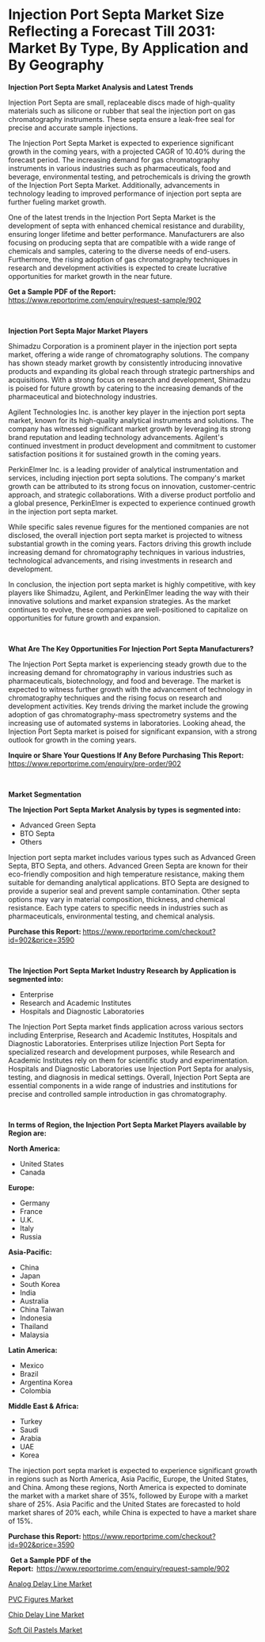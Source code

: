 <p><h1>Injection Port Septa Market Size Reflecting a Forecast Till 2031: Market By Type, By Application and By Geography</h1></p><p><strong>Injection Port Septa Market Analysis and Latest Trends</strong></p>
<p><p>Injection Port Septa are small, replaceable discs made of high-quality materials such as silicone or rubber that seal the injection port on gas chromatography instruments. These septa ensure a leak-free seal for precise and accurate sample injections.</p><p>The Injection Port Septa Market is expected to experience significant growth in the coming years, with a projected CAGR of 10.40% during the forecast period. The increasing demand for gas chromatography instruments in various industries such as pharmaceuticals, food and beverage, environmental testing, and petrochemicals is driving the growth of the Injection Port Septa Market. Additionally, advancements in technology leading to improved performance of injection port septa are further fueling market growth.</p><p>One of the latest trends in the Injection Port Septa Market is the development of septa with enhanced chemical resistance and durability, ensuring longer lifetime and better performance. Manufacturers are also focusing on producing septa that are compatible with a wide range of chemicals and samples, catering to the diverse needs of end-users. Furthermore, the rising adoption of gas chromatography techniques in research and development activities is expected to create lucrative opportunities for market growth in the near future.</p></p>
<p><strong>Get a Sample PDF of the Report:&nbsp;</strong> <a href="https://www.reportprime.com/enquiry/request-sample/902">https://www.reportprime.com/enquiry/request-sample/902</a></p>
<p>&nbsp;</p>
<p><strong>Injection Port Septa Major Market Players</strong></p>
<p><p>Shimadzu Corporation is a prominent player in the injection port septa market, offering a wide range of chromatography solutions. The company has shown steady market growth by consistently introducing innovative products and expanding its global reach through strategic partnerships and acquisitions. With a strong focus on research and development, Shimadzu is poised for future growth by catering to the increasing demands of the pharmaceutical and biotechnology industries.</p><p>Agilent Technologies Inc. is another key player in the injection port septa market, known for its high-quality analytical instruments and solutions. The company has witnessed significant market growth by leveraging its strong brand reputation and leading technology advancements. Agilent's continued investment in product development and commitment to customer satisfaction positions it for sustained growth in the coming years.</p><p>PerkinElmer Inc. is a leading provider of analytical instrumentation and services, including injection port septa solutions. The company's market growth can be attributed to its strong focus on innovation, customer-centric approach, and strategic collaborations. With a diverse product portfolio and a global presence, PerkinElmer is expected to experience continued growth in the injection port septa market.</p><p>While specific sales revenue figures for the mentioned companies are not disclosed, the overall injection port septa market is projected to witness substantial growth in the coming years. Factors driving this growth include increasing demand for chromatography techniques in various industries, technological advancements, and rising investments in research and development.</p><p>In conclusion, the injection port septa market is highly competitive, with key players like Shimadzu, Agilent, and PerkinElmer leading the way with their innovative solutions and market expansion strategies. As the market continues to evolve, these companies are well-positioned to capitalize on opportunities for future growth and expansion.</p></p>
<p>&nbsp;</p>
<p><strong>What Are The Key Opportunities For Injection Port Septa Manufacturers?</strong></p>
<p><p>The Injection Port Septa market is experiencing steady growth due to the increasing demand for chromatography in various industries such as pharmaceuticals, biotechnology, and food and beverage. The market is expected to witness further growth with the advancement of technology in chromatography techniques and the rising focus on research and development activities. Key trends driving the market include the growing adoption of gas chromatography-mass spectrometry systems and the increasing use of automated systems in laboratories. Looking ahead, the Injection Port Septa market is poised for significant expansion, with a strong outlook for growth in the coming years.</p></p>
<p><strong>Inquire or Share Your Questions If Any Before Purchasing This Report:</strong> <a href="https://www.reportprime.com/enquiry/pre-order/902">https://www.reportprime.com/enquiry/pre-order/902</a></p>
<p>&nbsp;</p>
<p><strong>Market Segmentation</strong></p>
<p><strong>The Injection Port Septa Market Analysis by types is segmented into:</strong></p>
<p><ul><li>Advanced Green Septa</li><li>BTO Septa</li><li>Others</li></ul></p>
<p><p>Injection port septa market includes various types such as Advanced Green Septa, BTO Septa, and others. Advanced Green Septa are known for their eco-friendly composition and high temperature resistance, making them suitable for demanding analytical applications. BTO Septa are designed to provide a superior seal and prevent sample contamination. Other septa options may vary in material composition, thickness, and chemical resistance. Each type caters to specific needs in industries such as pharmaceuticals, environmental testing, and chemical analysis.</p></p>
<p><strong>Purchase this Report:&nbsp;</strong><a href="https://www.reportprime.com/checkout?id=902&price=3590">https://www.reportprime.com/checkout?id=902&price=3590</a></p>
<p>&nbsp;</p>
<p><strong>The Injection Port Septa Market Industry Research by Application is segmented into:</strong></p>
<p><ul><li>Enterprise</li><li>Research and Academic Institutes</li><li>Hospitals and Diagnostic Laboratories</li></ul></p>
<p><p>The Injection Port Septa market finds application across various sectors including Enterprise, Research and Academic Institutes, Hospitals and Diagnostic Laboratories. Enterprises utilize Injection Port Septa for specialized research and development purposes, while Research and Academic Institutes rely on them for scientific study and experimentation. Hospitals and Diagnostic Laboratories use Injection Port Septa for analysis, testing, and diagnosis in medical settings. Overall, Injection Port Septa are essential components in a wide range of industries and institutions for precise and controlled sample introduction in gas chromatography.</p></p>
<p>&nbsp;</p>
<p><strong>In terms of Region, the Injection Port Septa Market Players available by Region are:</strong></p>
<p>
    <p> <strong> North America: </strong>
        <ul>
            <li>United States</li>
            <li>Canada</li>
        </ul>
        </p> 
    <p> <strong> Europe: </strong>
        <ul>
            <li>Germany</li>
            <li>France</li>
            <li>U.K.</li>
            <li>Italy</li>
            <li>Russia</li>
        </ul>
        </p> 
    <p> <strong> Asia-Pacific: </strong>
        <ul>
            <li>China</li>
            <li>Japan</li>
            <li>South Korea</li>
            <li>India</li>
            <li>Australia</li>
            <li>China Taiwan</li>
            <li>Indonesia</li>
            <li>Thailand</li>
            <li>Malaysia</li>
        </ul>
        </p> 
    <p> <strong> Latin America: </strong>
        <ul>
            <li>Mexico</li>
            <li>Brazil</li>
            <li>Argentina Korea</li>
            <li>Colombia</li>
        </ul>
        </p> 
    <p> <strong> Middle East & Africa: </strong>
        <ul>
            <li>Turkey</li>
            <li>Saudi</li>
            <li>Arabia</li>
            <li>UAE</li>
            <li>Korea</li>
        </ul>
    </p>
    </p>
<p><p>The injection port septa market is expected to experience significant growth in regions such as North America, Asia Pacific, Europe, the United States, and China. Among these regions, North America is expected to dominate the market with a market share of 35%, followed by Europe with a market share of 25%. Asia Pacific and the United States are forecasted to hold market shares of 20% each, while China is expected to have a market share of 15%.</p></p>
<p><strong>Purchase this Report: </strong><a href="https://www.reportprime.com/checkout?id=902&price=3590">https://www.reportprime.com/checkout?id=902&price=3590</a></p>
<p>&nbsp;<strong>Get a Sample PDF of the Report:&nbsp;&nbsp;</strong><a href="https://www.reportprime.com/enquiry/request-sample/902">https://www.reportprime.com/enquiry/request-sample/902</a></p>
<p><strong></strong></p>
<p><p><a href="https://issuu.com/reportprime-2/docs/analog-delay-line-market-size-2030.pptx">Analog Delay Line Market</a></p><p><a href="https://github.com/mancsybtousav/Market-Research-Report-List-1/blob/main/pvc-figures-market.md">PVC Figures Market</a></p><p><a href="https://issuu.com/reportprime-2/docs/chip-delay-line-market-size-2030.pptx">Chip Delay Line Market</a></p><p><a href="https://github.com/josesg55/Market-Research-Report-List-1/blob/main/soft-oil-pastels-market.md">Soft Oil Pastels Market</a></p></p>
